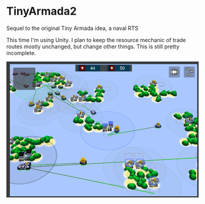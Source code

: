 # TinyArmada2
Sequel to the original Tiny Armada idea, a naval RTS

This time I'm using Unity. I plan to keep the resource mechanic of trade routes mostly unchanged, but change other things.
This is still pretty incomplete.

![Tiny Armada](/screens/screen7.png "A 3D view")
